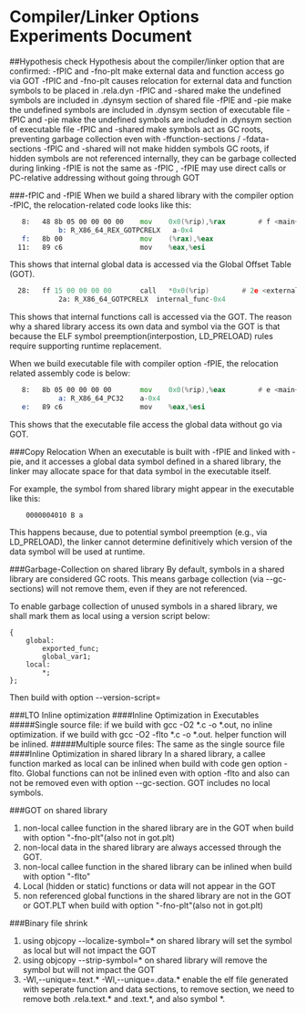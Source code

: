 # Compiler/Linker Options Experiments Document

##Hypothesis check
Hypothesis about the compiler/linker option that are confirmed:
-fPIC and -fno-plt make external data and function access go via GOT
-fPIC and -fno-plt causes relocation for external data and function symbols to be placed in .rela.dyn 
-fPIC and -shared make the undefined symbols are included in .dynsym section of shared file
-fPIE and -pie make the undefined symbols are included in .dynsym section of executable file
-fPIC and -pie make the undefined symbols are included in .dynsym section of executable file
-fPIC and -shared make symbols act as GC roots, preventing garbage collection even with -ffunction-sections / -fdata-sections
-fPIC and -shared will not make hidden symbols GC roots, if hidden symbols are not referenced internally, they can be garbage collected during linking
-fPIE is not the same as -fPIC , -fPIE may use direct calls or PC-relative addressing without going through GOT

###-fPIC and -fPIE
When we build a shared library with the compiler option -fPIC, the relocation-related code looks like this:

```asm
   8:	48 8b 05 00 00 00 00 	mov    0x0(%rip),%rax        # f <main+0xf>
			b: R_X86_64_REX_GOTPCRELX	a-0x4
   f:	8b 00                	mov    (%rax),%eax
  11:	89 c6                	mov    %eax,%esi
```

This shows that internal global data is accessed via the Global Offset Table (GOT). 

```asm
  28:	ff 15 00 00 00 00    	call   *0x0(%rip)        # 2e <external_func+0x13>
			2a: R_X86_64_GOTPCRELX	internal_func-0x4
```  

This shows that internal functions call is accessed via the GOT. 
The reason why a shared library access its own data and symbol via the GOT is that because the ELF symbol preemption(interpostion, LD_PRELOAD) rules require supporting runtime replacement. 

When we build executable file with compiler option -fPIE, the relocation related assembly code is below:

```asm
   8:	8b 05 00 00 00 00    	mov    0x0(%rip),%eax        # e <main+0xe>
			a: R_X86_64_PC32	a-0x4
   e:	89 c6                	mov    %eax,%esi
```

This shows that the executable file access the global data without go via GOT. 

###Copy Relocation
When an executable is built with -fPIE and linked with -pie, and it accesses a global data symbol defined in a shared library, the linker may allocate space for that data symbol in the executable itself. 

For example, the symbol from shared library might appear in the executable like this:
```nm
	0000004010 B a
```
This happens because, due to potential symbol preemption (e.g., via LD_PRELOAD), the linker cannot determine definitively which version of the data symbol will be used at runtime.

###Garbage-Collection on shared library
By default, symbols in a shared library are considered GC roots. This means garbage collection (via --gc-sections) will not remove them, even if they are not referenced.

To enable garbage collection of unused symbols in a shared library, we shall mark them as local using a version script below:
```
{
    global:
        exported_func;
        global_var1;
    local:
        *;
};
```
Then build with option --version-script=

###LTO Inline optimization
####Inline Optimization in Executables
#####Single source file:
if we build with gcc -O2 *.c -o *.out, no inline optimization. 
if we build with gcc -O2 -flto *.c -o *.out. helper function will be inlined.
#####Multiple source files:
The same as the single source file
####Inline Optimization in shared library
In a shared library, a callee function marked as local can be inlined when build with code gen option -flto. Global functions can not be inlined even with option -flto and also can not be removed even with option --gc-section. GOT includes no local symbols. 

###GOT on shared library
1. non-local callee function in the shared library are in the GOT when build with option "-fno-plt"(also not in got.plt)
2. non-local data in the shared library are always accessed through the GOT.
3. non-local callee function in the shared library can be inlined when build with option "-flto"
4. Local (hidden or static) functions or data will not appear in the GOT
5. non referenced global functions in the shared library are not in the GOT or GOT.PLT when build with option "-fno-plt"(also not in got.plt) 

###Binary file shrink
1. using objcopy --localize-symbol=* on shared library will set the symbol as local but will not impact the GOT 
2. using objcopy --strip-symbol=* on shared library will remove the symbol but will not impact the GOT
3. -Wl,--unique=.text.* -Wl,--unique=.data.* enable the elf file generated with seperate function and data sections, to remove section, we need to remove both .rela.text.* and .text.*, and also symbol *. 


